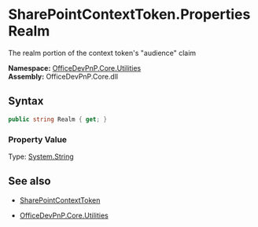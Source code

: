 # SharePointContextToken.Properties Realm
The realm portion of the context token's "audience" claim  

**Namespace:** [OfficeDevPnP.Core.Utilities](OfficeDevPnP.Core.Utilities.md)  
**Assembly:** OfficeDevPnP.Core.dll  
## Syntax
```C#
public string Realm { get; }
```

### Property Value
Type: [System.String](System.String.md) 

## See also
- [SharePointContextToken](SharePointContextToken.md) 

- [OfficeDevPnP.Core.Utilities](OfficeDevPnP.Core.Utilities.md)
